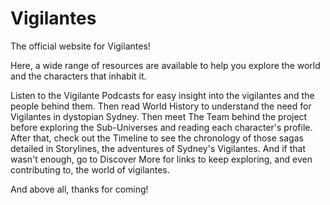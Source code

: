 # Vigilantes

The official website for Vigilantes!

Here, a wide range of resources are available to help you explore the world and the characters that inhabit it.

Listen to the Vigilante Podcasts for easy insight into the vigilantes and the people behind them.
Then read World History to understand the need for Vigilantes in dystopian Sydney.
Then meet The Team behind the project before exploring the Sub-Universes and reading each character's profile.
After that, check out the Timeline to see the chronology of those sagas detailed in Storylines, the adventures of Sydney's Vigilantes.
And if that wasn't enough, go to Discover More for links to keep exploring, and even contributing to, the world of vigilantes.


And above all, thanks for coming!
